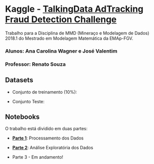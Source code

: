 # Kaggle - [TalkingData AdTracking Fraud Detection Challenge](https://www.kaggle.com/c/talkingdata-adtracking-fraud-detection)

Trabalho para a Disciplina de MMD (Mineraço e Modelagem de Dados) 2018.1 do Mestrado em Modelagem Matemática da EMAp-FGV.
### Alunos: Ana Carolina Wagner e José Valentim
### Professor: Renato Souza

## Datasets

* Conjunto de treinamento (10%):


* Conjunto Teste: 

## Notebooks

O trabalho está dividido em duas partes:
* [**Parte 1**](https://github.com/anacwagner/Kaggle_TalkingData/blob/master/1_Processamento_dos_Dados.ipynb): Processamento dos Dados


* [**Parte 2**](https://github.com/anacwagner/Kaggle_TalkingData/blob/master/2_Análise_Exploratória_dos_Dados.ipynb): Análise Exploratória dos Dados

* Parte 3 - Em andamento!


